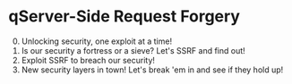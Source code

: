 # qServer-Side Request Forgery

0. Unlocking security, one exploit at a time!
1. Is our security a fortress or a sieve? Let's SSRF and find out!
2. Exploit SSRF to breach our security!
3. New security layers in town! Let's break 'em in and see if they hold up!